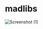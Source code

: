 # madlibs
![Screenshot (1)](https://user-images.githubusercontent.com/75434427/168418546-8ec4f7c4-4c62-4e42-af49-b70bf995c405.png)
